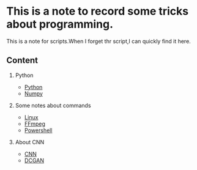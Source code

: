 # This is a note to record some tricks about programming.

This is a note for scripts.When I forget thr script,I can quickly find it here.

## Content
1. Python
    * [Python](python.md)
    * [Numpy](Numpy.md)

2. Some notes about commands
    * [Linux](CommandsOfLinux.md)
    * [FFmpeg](CommandsOfFFmpeg.md)
    * [Powershell](CommandsOfFFmpeg.md)
    
3. About CNN
    * [CNN](CNN.md)
    * [DCGAN](DCGAN.md)

